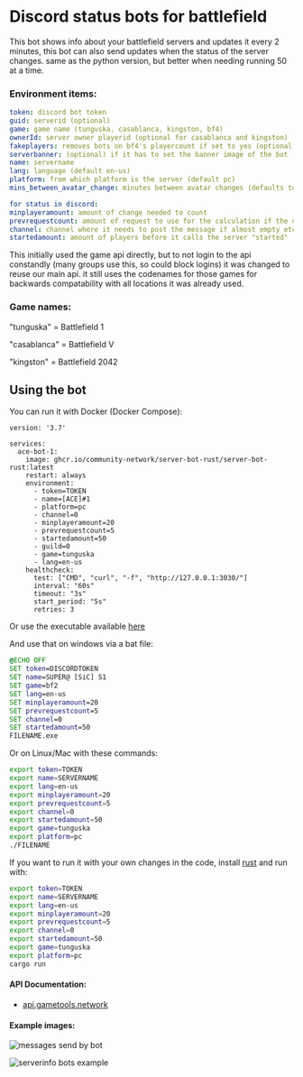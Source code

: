# Discord status bots for battlefield

This bot shows info about your battlefield servers and updates it every 2 minutes, this bot can also send updates when the status of the server changes. same as the python version, but better when needing running 50 at a time.

### Environment items:

```yaml
token: discord bot token
guid: serverid (optional)
game: game name (tunguska, casablanca, kingston, bf4)
ownerId: server owner playerid (optional for casablanca and kingston)
fakeplayers: removes bots on bf4's playercount if set to yes (optional, default no)
serverbanner: (optional) if it has to set the banner image of the bot (defaults to yes)
name: servername
lang: language (default en-us)
platform: from which platform is the server (default pc)
mins_between_avatar_change: minutes between avatar changes (defaults to 1)

for status in discord:
minplayeramount: amount of change needed to count
prevrequestcount: amount of request to use for the calculation if the difference is more than min_player_amount
channel: channel where it needs to post the message if almost empty etc.
startedamount: amount of players before it calls the server "started"
```

This initially used the game api directly, but to not login to the api constandly (many groups use this, so could block logins) it was changed to reuse our main api. it still uses the codenames for those games for backwards compatability with all locations it was already used.

### Game names:

"tunguska" = Battlefield 1

"casablanca" = Battlefield V

"kingston" = Battlefield 2042

## Using the bot

You can run it with Docker (Docker Compose):

```docker
version: '3.7'

services:
  ace-bot-1:
    image: ghcr.io/community-network/server-bot-rust/server-bot-rust:latest
    restart: always
    environment:
      - token=TOKEN
      - name=[ACE]#1
      - platform=pc
      - channel=0
      - minplayeramount=20
      - prevrequestcount=5
      - startedamount=50
      - guild=0
      - game=tunguska
      - lang=en-us
    healthcheck:
      test: ["CMD", "curl", "-f", "http://127.0.0.1:3030/"]
      interval: "60s"
      timeout: "3s"
      start_period: "5s"
      retries: 3
```

Or use the executable available [here](https://github.com/community-network/server-bot-rust/releases/latest)

And use that on windows via a bat file:

```bat
@ECHO OFF
SET token=DISCORDTOKEN
SET name=SUPER@ [SiC] S1
SET game=bf2
SET lang=en-us
SET minplayeramount=20
SET prevrequestcount=5
SET channel=0
SET startedamount=50
FILENAME.exe
```

Or on Linux/Mac with these commands:

```bash
export token=TOKEN
export name=SERVERNAME
export lang=en-us
export minplayeramount=20
export prevrequestcount=5
export channel=0
export startedamount=50
export game=tunguska
export platform=pc
./FILENAME
```

If you want to run it with your own changes in the code, install [rust](https://www.rust-lang.org/tools/install) and run with:

```bash
export token=TOKEN
export name=SERVERNAME
export lang=en-us
export minplayeramount=20
export prevrequestcount=5
export channel=0
export startedamount=50
export game=tunguska
export platform=pc
cargo run
```

#### API Documentation:

- [api.gametools.network](https://api.gametools.network/docs)

#### Example images:

![messages send by bot](https://media.discordapp.net/attachments/722532776523464725/828958877071966267/unknown.png)

![serverinfo bots example](https://cdn.discordapp.com/attachments/722532776523464725/828955160336269332/unknown.png)
